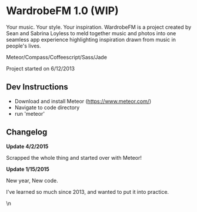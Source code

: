# WardrobeFM 1.0 (WIP)
Your music. Your style. Your inspiration. WardrobeFM is a project created by Sean and Sabrina Loyless to meld together music and photos into one seamless app experience highlighting inspiration drawn from music in people's lives.

Meteor/Compass/Coffeescript/Sass/Jade

Project started on 6/12/2013

## Dev Instructions
* Download and install Meteor (https://www.meteor.com/)
* Navigate to code directory
* run 'meteor'

## Changelog
**Update 4/2/2015**

Scrapped the whole thing and started over with Meteor! 

**Update 1/15/2015**

New year, New code.

I've learned so much since 2013, and wanted to put it into practice.

\n